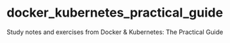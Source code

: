 # docker_kubernetes_practical_guide
Study notes and exercises from Docker &amp; Kubernetes: The Practical Guide
